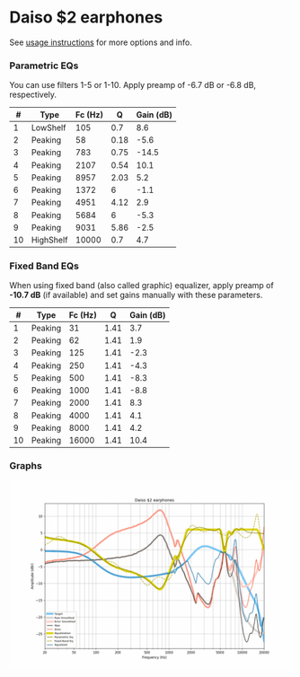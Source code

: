 # Daiso $2 earphones
See [usage instructions](https://github.com/jaakkopasanen/AutoEq#usage) for more options and info.

### Parametric EQs
You can use filters 1-5 or 1-10. Apply preamp of -6.7 dB or -6.8 dB, respectively.

|   # | Type      |   Fc (Hz) |    Q |   Gain (dB) |
|-----|-----------|-----------|------|-------------|
|   1 | LowShelf  |       105 | 0.7  |         8.6 |
|   2 | Peaking   |        58 | 0.18 |        -5.6 |
|   3 | Peaking   |       783 | 0.75 |       -14.5 |
|   4 | Peaking   |      2107 | 0.54 |        10.1 |
|   5 | Peaking   |      8957 | 2.03 |         5.2 |
|   6 | Peaking   |      1372 | 6    |        -1.1 |
|   7 | Peaking   |      4951 | 4.12 |         2.9 |
|   8 | Peaking   |      5684 | 6    |        -5.3 |
|   9 | Peaking   |      9031 | 5.86 |        -2.5 |
|  10 | HighShelf |     10000 | 0.7  |         4.7 |

### Fixed Band EQs
When using fixed band (also called graphic) equalizer, apply preamp of **-10.7 dB** (if available) and set gains manually with these parameters.

|   # | Type    |   Fc (Hz) |    Q |   Gain (dB) |
|-----|---------|-----------|------|-------------|
|   1 | Peaking |        31 | 1.41 |         3.7 |
|   2 | Peaking |        62 | 1.41 |         1.9 |
|   3 | Peaking |       125 | 1.41 |        -2.3 |
|   4 | Peaking |       250 | 1.41 |        -4.3 |
|   5 | Peaking |       500 | 1.41 |        -8.3 |
|   6 | Peaking |      1000 | 1.41 |        -8.8 |
|   7 | Peaking |      2000 | 1.41 |         8.3 |
|   8 | Peaking |      4000 | 1.41 |         4.1 |
|   9 | Peaking |      8000 | 1.41 |         4.2 |
|  10 | Peaking |     16000 | 1.41 |        10.4 |

### Graphs
![](./Daiso%20$2%20earphones.png)
